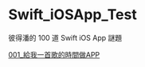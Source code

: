 # Swift_iOSApp_Test
彼得潘的 100 道 Swift iOS App 謎題

[001_給我一首歌的時間做APP](https://github.com/yumin8312/Swift_iOSApp_Test/tree/master/001_Carousel)
